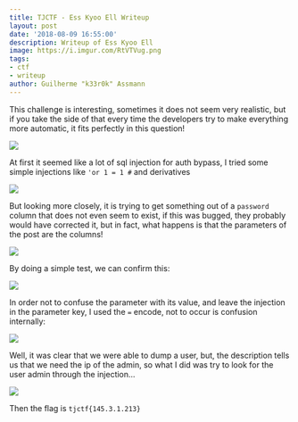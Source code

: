 ```yaml
---
title: TJCTF - Ess Kyoo Ell Writeup
layout: post
date: '2018-08-09 16:55:00'
description: Writeup of Ess Kyoo Ell
image: https://i.imgur.com/RtVTVug.png
tags:
- ctf
- writeup
author: Guilherme "k33r0k" Assmann
---
```

This challenge is interesting, sometimes it does not seem very realistic, but if you take the side of that every time the developers try to make everything more automatic, it fits perfectly in this question!

![](https://i.imgur.com/ByOv3s8.png)

At first it seemed like a lot of sql injection for auth bypass, I tried some simple injections like `'or 1 = 1 #` and derivatives

![](https://i.imgur.com/RtVTVug.png)

But looking more closely, it is trying to get something out of a `password` column that does not even seem to exist, if this was bugged, they probably would have corrected it, but in fact, what happens is that the parameters of the post are the columns!

![](https://i.imgur.com/zztxytX.png)

By doing a simple test, we can confirm this:

![](https://i.imgur.com/vdXCOZV.png)

In order not to confuse the parameter with its value, and leave the injection in the parameter key, I used the `=` encode, not to occur is confusion internally:

![](https://i.imgur.com/K4tif3T.png)

Well, it was clear that we were able to dump a user, but, the description tells us that we need the ip of the admin, so what I did was try to look for the user admin through the injection...

![](https://i.imgur.com/vAqpvFW.png)

Then the flag is `tjctf{145.3.1.213}`
